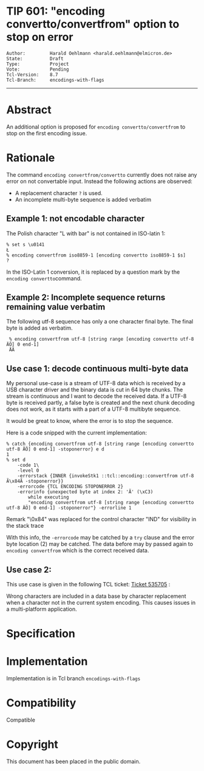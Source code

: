 # TIP 601: "encoding convertto/convertfrom" option to stop on error
	Author:         Harald Oehlmann <harald.oehlmann@elmicron.de>
	State:          Draft
	Type:           Project
	Vote:           Pending
	Tcl-Version:    8.7
	Tcl-Branch:     encodings-with-flags
-----
# Abstract

An additional option is proposed for `encoding convertto/convertfrom` to stop on the first encoding issue.

# Rationale

The command `encoding convertfrom/convertto` currently does not raise any error on not convertable input.
Instead the following actions are observed:

   *   A replacement character `?` is used.
   *   An incomplete multi-byte sequence is added verbatim

## Example 1: not encodable character

The Polish character "L with bar" is not contained in ISO-latin 1:

    % set s \u0141
    Ł
    % encoding convertfrom iso8859-1 [encoding convertto iso8859-1 $s]
    ?

In the ISO-Latin 1 conversion, it is replaced by a question mark by the `encoding convertto`command.

## Example 2: Incomplete sequence returns remaining value verbatim

The following utf-8 sequence has only a one character final byte.
The final byte is added as verbatim.

     % encoding convertfrom utf-8 [string range [encoding convertto utf-8 ÄÖ] 0 end-1]
     ÄÃ

## Use case 1: decode continuous multi-byte data


My personal use-case is a stream of UTF-8 data which is received by a USB character driver and the binary data is cut in 64 byte chunks.
The stream is continuous and I want to decode the received data.
If a UTF-8 byte is received partly, a false byte is created and the next chunk decoding does not work, as it starts with a part of a UTF-8 multibyte sequence.

It would be great to know, where the error is to stop the sequence.

Here is a code snipped with the current implementation:

    % catch {encoding convertfrom utf-8 [string range [encoding convertto utf-8 ÄÖ] 0 end-1] -stoponerror} e d
    1
    % set d
        -code 1\
        -level 0
        -errorstack {INNER {invokeStk1 ::tcl::encoding::convertfrom utf-8 Ã\x84Ã -stoponerror}}
        -errorcode {TCL ENCODING STOPONERROR 2}
        -errorinfo {unexpected byte at index 2: 'Ã' (\xC3)
            while executing
            "encoding convertfrom utf-8 [string range [encoding convertto utf-8 ÄÖ] 0 end-1] -stoponerror"} -errorline 1

Remark "\0x84" was replaced for the control character "IND" for visibility in the stack trace

With this info, the `-errorcode` may be catched by a `try` clause and the error byte location (2) may be catched.
The data before may by passed again to `encoding convertfrom` which is the correct received data.

## Use case 2:

This use case is given in the following TCL ticket:
[Ticket 535705](https://core.tcl-lang.org/tcl/info/535705ffffffffff) :

Wrong characters are included in a data base by character replacement when a character not in the current system encoding.
This causes issues in a multi-platform application.

# Specification


# Implementation

Implementation is in Tcl branch `encodings-with-flags`

# Compatibility

Compatible

# Copyright

This document has been placed in the public domain.
